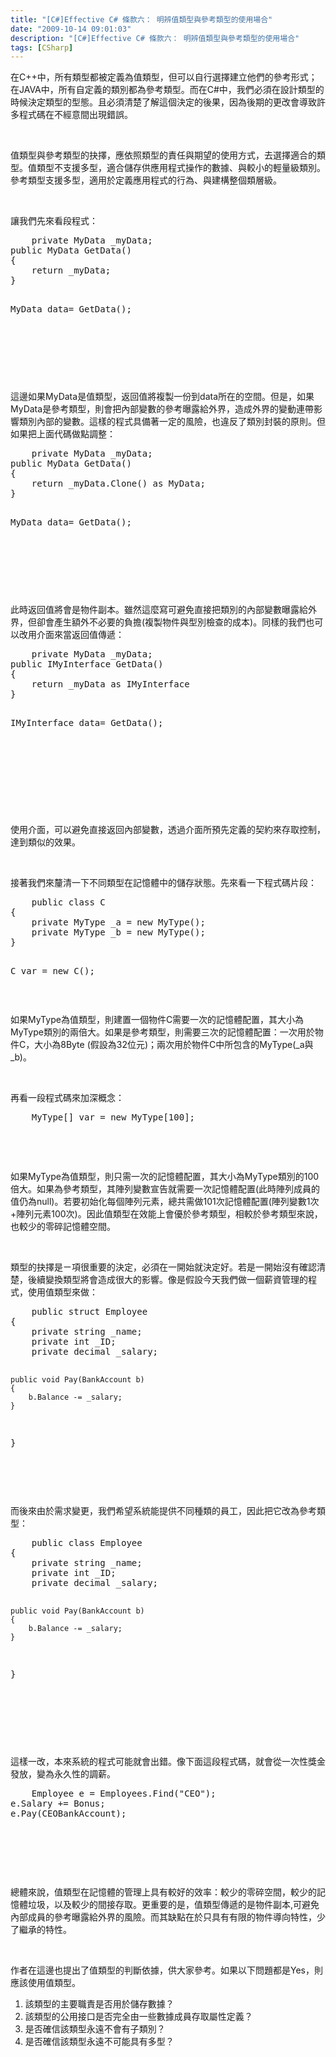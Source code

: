 ```yaml
---
title: "[C#]Effective C# 條款六： 明辨值類型與參考類型的使用場合"
date: "2009-10-14 09:01:03"
description: "[C#]Effective C# 條款六： 明辨值類型與參考類型的使用場合"
tags: [CSharp]
---
```


<p>
	在C++中，所有類型都被定義為值類型，但可以自行選擇建立他們的參考形式；在JAVA中，所有自定義的類別都為參考類型。而在C#中，我們必須在設計類型的時候決定類型的型態。且必須清楚了解這個決定的後果，因為後期的更改會導致許多程式碼在不經意間出現錯誤。</p>
<p>
	 </p>
<p>
	值類型與參考類型的抉擇，應依照類型的責任與期望的使用方式，去選擇適合的類型。值類型不支援多型，適合儲存供應用程式操作的數據、與較小的輕量級類別。參考類型支援多型，適用於定義應用程式的行為、與建構整個類層級。</p>
<p>
	 </p>
<p>
	讓我們先來看段程式：</p>
<div class="wlWriterEditableSmartContent" id="scid:812469c5-0cb0-4c63-8c15-c81123a09de7:16919efb-5b5f-4661-a6ca-8a357b00c51e" style="padding-bottom: 0px; margin: 0px; padding-left: 0px; padding-right: 0px; display: inline; float: none; padding-top: 0px">
	<pre class="c#:nocontrols" name="code">
	private MyData _myData;
public MyData GetData()
{
    return _myData;
}

MyData data= GetData();</pre>
</div>
<p>
	 </p>
<p>
	 </p>
<p>
	 </p>
<p>
	這邊如果MyData是值類型，返回值將複製一份到data所在的空間。但是，如果MyData是參考類型，則會把內部變數的參考曝露給外界，造成外界的變動連帶影響類別內部的變數。這樣的程式具備著一定的風險，也違反了類別封裝的原則。但如果把上面代碼做點調整：</p>
<div class="wlWriterEditableSmartContent" id="scid:812469c5-0cb0-4c63-8c15-c81123a09de7:2d1c5263-91e3-4c47-9de6-3f16c5347fd3" style="padding-bottom: 0px; margin: 0px; padding-left: 0px; padding-right: 0px; display: inline; float: none; padding-top: 0px">
	<pre class="c#:nocontrols" name="code">
	private MyData _myData;
public MyData GetData()
{
    return _myData.Clone() as MyData;
}

MyData data= GetData();</pre>
</div>
<p>
	 </p>
<p>
	 </p>
<p>
	 </p>
<p>
	此時返回值將會是物件副本。雖然這麼寫可避免直接把類別的內部變數曝露給外界，但卻會產生額外不必要的負擔(複製物件與型別檢查的成本)。同樣的我們也可以改用介面來當返回值傳遞：</p>
<div class="wlWriterEditableSmartContent" id="scid:812469c5-0cb0-4c63-8c15-c81123a09de7:b0c6a03c-2ceb-4154-afea-d2dc9e23c105" style="padding-bottom: 0px; margin: 0px; padding-left: 0px; padding-right: 0px; display: inline; float: none; padding-top: 0px">
	<pre class="c#:nocontrols" name="code">
	private MyData _myData;
public IMyInterface GetData()
{
    return _myData as IMyInterface 
}

IMyInterface data= GetData();</pre>
</div>
<p>
	 </p>
<p>
	 </p>
<p>
	 </p>
<p>
	 </p>
<p>
	使用介面，可以避免直接返回內部變數，透過介面所預先定義的契約來存取控制，達到類似的效果。</p>
<p>
	 </p>
<p>
	接著我們來釐清一下不同類型在記憶體中的儲存狀態。先來看一下程式碼片段：</p>
<div class="wlWriterEditableSmartContent" id="scid:812469c5-0cb0-4c63-8c15-c81123a09de7:fe6276c3-2d0c-4002-9b2e-9f2498eae46a" style="padding-bottom: 0px; margin: 0px; padding-left: 0px; padding-right: 0px; display: inline; float: none; padding-top: 0px">
	<pre class="c#:nocontrols" name="code">
	public class C
{
    private MyType _a = new MyType();
    private MyType _b = new MyType();
}

C var = new C();</pre>
</div>
<p>
	 </p>
<p>
	如果MyType為值類型，則建置一個物件C需要一次的記憶體配置，其大小為MyType類別的兩倍大。如果是參考類型，則需要三次的記憶體配置：一次用於物件C，大小為8Byte (假設為32位元)；兩次用於物件C中所包含的MyType(_a與_b)。</p>
<p>
	 </p>
<p>
	再看一段程式碼來加深概念：</p>
<div class="wlWriterEditableSmartContent" id="scid:812469c5-0cb0-4c63-8c15-c81123a09de7:367bb88d-b67c-491b-b872-640c0c3ee110" style="padding-bottom: 0px; margin: 0px; padding-left: 0px; padding-right: 0px; display: inline; float: none; padding-top: 0px">
	<pre class="c#:nocontrols" name="code">
	MyType[] var = new MyType[100];</pre>
</div>
<p>
	 </p>
<p>
	 </p>
<p>
	如果MyType為值類型，則只需一次的記憶體配置，其大小為MyType類別的100倍大。如果為參考類型，其陣列變數宣告就需要一次記憶體配置(此時陣列成員的值仍為null)。若要初始化每個陣列元素，總共需做101次記憶體配置(陣列變數1次+陣列元素100次)。因此值類型在效能上會優於參考類型，相較於參考類型來說，也較少的零碎記憶體空間。</p>
<p>
	 </p>
<p>
	類型的抉擇是ㄧ項很重要的決定，必須在一開始就決定好。若是一開始沒有確認清楚，後續變換類型將會造成很大的影響。像是假設今天我們做一個薪資管理的程式，使用值類型來做：</p>
<div class="wlWriterEditableSmartContent" id="scid:812469c5-0cb0-4c63-8c15-c81123a09de7:22ff516d-ff45-4463-a97e-389a5b7e2cda" style="padding-bottom: 0px; margin: 0px; padding-left: 0px; padding-right: 0px; display: inline; float: none; padding-top: 0px">
	<pre class="c#:nocontrols" name="code">
	public struct Employee
{
    private string _name;
    private int _ID;
    private decimal _salary;

    public void Pay(BankAccount b)
    {
        b.Balance -= _salary;
    }
}</pre>
</div>
<p>
	 </p>
<p>
	 </p>
<p>
	而後來由於需求變更，我們希望系統能提供不同種類的員工，因此把它改為參考類型：</p>
<div class="wlWriterEditableSmartContent" id="scid:812469c5-0cb0-4c63-8c15-c81123a09de7:2306668c-7e6b-4c01-9f2e-5805ac66a4d5" style="padding-bottom: 0px; margin: 0px; padding-left: 0px; padding-right: 0px; display: inline; float: none; padding-top: 0px">
	<pre class="c#:nocontrols" name="code">
	public class Employee
{
    private string _name;
    private int _ID;
    private decimal _salary;

    public void Pay(BankAccount b)
    {
        b.Balance -= _salary;
    }
}</pre>
</div>
<p>
	 </p>
<p>
	 </p>
<p>
	 </p>
<p>
	這樣一改，本來系統的程式可能就會出錯。像下面這段程式碼，就會從一次性獎金發放，變為永久性的調薪。</p>
<div class="wlWriterEditableSmartContent" id="scid:812469c5-0cb0-4c63-8c15-c81123a09de7:15a182e6-38b6-4f53-a685-7edc8c53a71a" style="padding-bottom: 0px; margin: 0px; padding-left: 0px; padding-right: 0px; display: inline; float: none; padding-top: 0px">
	<pre class="c#:nocontrols" name="code">
	Employee e = Employees.Find("CEO");
e.Salary += Bonus;
e.Pay(CEOBankAccount);</pre>
</div>
<p>
	 </p>
<p>
	 </p>
<p>
	 </p>
<p>
	總體來說，值類型在記憶體的管理上具有較好的效率：較少的零碎空間，較少的記憶體垃圾，以及較少的間接存取。更重要的是，值類型傳遞的是物件副本,可避免內部成員的參考曝露給外界的風險。而其缺點在於只具有有限的物件導向特性，少了繼承的特性。</p>
<p>
	 </p>
<p>
	作者在這邊也提出了值類型的判斷依據，供大家參考。如果以下問題都是Yes，則應該使用值類型。</p>
<ol>
	<li>
		該類型的主要職責是否用於儲存數據？</li>
	<li>
		該類型的公用接口是否完全由一些數據成員存取屬性定義？</li>
	<li>
		是否確信該類型永遠不會有子類別？</li>
	<li>
		是否確信該類型永遠不可能具有多型？</li>
</ol>
